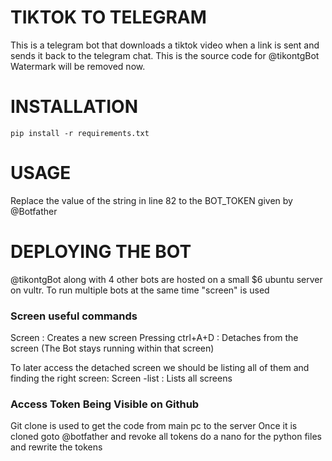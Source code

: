 # TIKTOK TO TELEGRAM
This is a telegram bot that downloads a tiktok video when a link is sent and sends it back to the telegram chat. This is the source code for @tikontgBot
Watermark will be removed now.

# INSTALLATION
```pip install -r requirements.txt```

# USAGE
Replace the value of the string in line 82 to the BOT_TOKEN given by @Botfather

# DEPLOYING THE BOT
@tikontgBot along with 4 other bots are hosted on a small $6 ubuntu server on vultr. To run multiple bots at the same time "screen" is used

### Screen useful commands
Screen : Creates a new screen
Pressing ctrl+A+D : Detaches from the screen (The Bot stays running within that screen)

To later access the detached screen we should be listing all of them and finding the right screen:
Screen -list : Lists all screens

### Access Token Being Visible on Github
Git clone is used to get the code from main pc to the server
Once it is cloned goto @botfather and revoke all tokens
do a nano for the python files and rewrite the tokens



